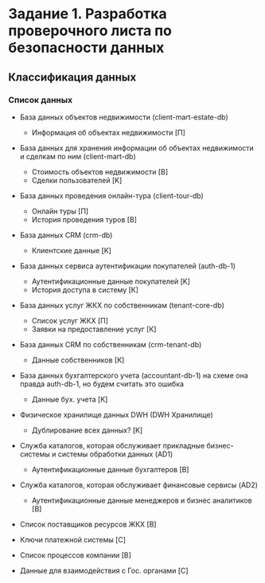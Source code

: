 # Задание 1. Разработка проверочного листа по безопасности данных

## Классификация данных

### Список данных

- База данных объектов недвижимости (client-mart-estate-db)

  - Информация об объектах недвижимости [П]

- База данных для хранения информации об объектах недвижимости и сделкам по ним (client-mart-db)

  - Стоимость объектов недвижимости [В]
  - Сделки пользователей [K]

- База данных проведения онлайн-тура (client-tour-db)

  - Онлайн туры [П]
  - История проведения туров [В]

- База данных CRM (crm-db)

  - Клиентские данные [K]

- База данных сервиса аутентификации покупателей (auth-db-1)

  - Аутентификационные данные покупателей [K]
  - История доступа в систему [К]

- База данных услуг ЖКХ по собственникам (tenant-core-db)

  - Список услуг ЖКХ [П]
  - Заявки на предоставление услуг [К]

- База данных CRM по собственникам (crm-tenant-db)

  - Данные собственников [К]

- База данных бухгалтерского учета (accountant-db-1) на схеме она правда auth-db-1, но будем считать это ошибка

  - Данные бух. учета [K]

- Физическое хранилище данных DWH (DWH Хранилище)

  - Дублирование всех данных? [K]

- Служба каталогов, которая обслуживает прикладные бизнес-системы и системы обработки данных (AD1)

  - Аутентификационные данные бухгалтеров [В]

- Служба каталогов, которая обслуживает финансовые сервисы (AD2)

  - Аутентификационные данные менеджеров и бизнес аналитиков [В]

- Список поставщиков ресурсов ЖКХ [В]
- Ключи платежной системы [C]
- Список процессов компании [В]
- Данные для взаимодействия с Гос. органами [C]
